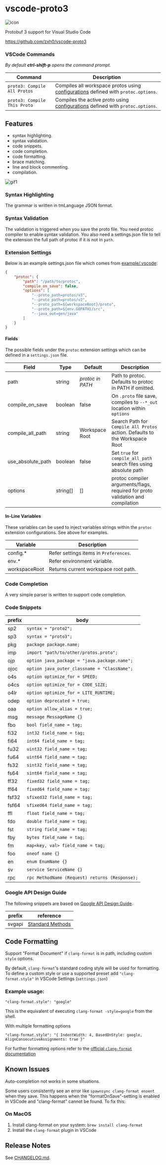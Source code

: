 # vscode-proto3

![icon](images/vscode_extension_icon.png)

Protobuf 3 support for Visual Studio Code

https://github.com/zxh0/vscode-proto3

### VSCode Commands

_By default **ctrl-shift-p** opens the command prompt._

| Command | Description |
|---------|-------------|
| `proto3: Compile All Protos` | Compiles all workspace protos using [configurations](#extension-settings) defined with `protoc.options`. |
| `proto3: Compile This Proto` | Compiles the active proto using [configurations](#extension-settings) defined with `protoc.options`. |


## Features

- syntax highlighting.
- syntax validation.
- code snippets.
- code completion.
- code formatting.
- brace matching.
- line and block commenting.
- compilation.

![gif1](images/gif1.gif)

### Syntax Highlighting

The grammar is written in tmLanguage JSON format.

### Syntax Validation

The validation is triggered when you save the proto file. You need protoc 
compiler to enable syntax validation. You also need a settings.json file 
to tell the extension the full path of protoc if it is not in `path`. 

### Extension Settings

Below is an example settings.json file which comes from 
[example/.vscode](https://github.com/zxh0/vscode-proto3/tree/master/example/.vscode):
```json
{
    "protoc": {
        "path": "/path/to/protoc",
        "compile_on_save": false,
        "options": [
            "--proto_path=protos/v3",
            "--proto_path=protos/v2",
            "--proto_path=${workspaceRoot}/proto",
            "--proto_path=${env.GOPATH}/src",
            "--java_out=gen/java"
        ]
    }
}
```

#### Fields

The possible fields under the `protoc` extension settings which can be defined in a `settings.json` file.

| Field            | Type     | Default          | Description                                                                    |
| ---------------- | -------- | ---------------- | ------------------------------------------------------------------------------ |
| path             | string   | _protoc in PATH_ | Path to protoc. Defaults to protoc in PATH if omitted.                         |
| compile_on_save  | boolean  | false            | On `.proto` file save, compiles to `--*_out` location within `options`         |
| compile_all_path | string   | Workspace Root   | Search Path for `Compile All Protos` action. Defaults to the Workspace Root    |
| use_absolute_path| boolean  | false            | Set `true` for `compile_all_path` search files using absolute path             |
| options          | string[] | []               | protoc compiler arguments/flags, required for proto validation and compilation |


#### In-Line Variables

These variables can be used to inject variables strings within the `protoc` extension configurations. See above for examples.

| Variable      | Description                              |
| ------------- | ---------------------------------------- |
| config.*      | Refer settings items in ``Preferences``. |
| env.*         | Refer environment variable.              |
| workspaceRoot | Returns current workspace root path.     |

### Code Completion

A very simple parser is written to support code completion. 

### Code Snippets

| prefix | body                                           |
| ------ | ---------------------------------------------- |
| sp2    | `syntax = "proto2";`                           |
| sp3    | `syntax = "proto3";`                           |
| pkg    | `package package.name;`                        |
| imp    | `import "path/to/other/protos.proto";`         |
| ojp    | `option java_package = "java.package.name";`   |
| ojoc   | `option java_outer_classname = "ClassName";`   |
| o4s    | `option optimize_for = SPEED;`                 |
| o4cs   | `option optimize_for = CODE_SIZE;`             |
| o4lr   | `option optimize_for = LITE_RUNTIME;`          |
| odep   | `option deprecated = true;`                    |
| oaa    | `option allow_alias = true;`                   |
| msg    | `message MessageName {}`                       |
| fbo    | `bool field_name = tag;`                       |
| fi32   | `int32 field_name = tag;`                      |
| fi64   | `int64 field_name = tag;`                      |
| fu32   | `uint32 field_name = tag;`                     |
| fu64   | `uint64 field_name = tag;`                     |
| fs32   | `sint32 field_name = tag;`                     |
| fs64   | `sint64 field_name = tag;`                     |
| ff32   | `fixed32 field_name = tag;`                    |
| ff64   | `fixed64 field_name = tag;`                    |
| fsf32  | `sfixed32 field_name = tag;`                   |
| fsf64  | `sfixed64 field_name = tag;`                   |
| ffl    | `float field_name = tag;`                      |
| fdo    | `double field_name = tag;`                     |
| fst    | `string field_name = tag;`                     |
| fby    | `bytes field_name = tag;`                      |
| fm     | `map<key, val> field_name = tag;`              |
| foo    | `oneof name {}`                                |
| en     | `enum EnumName {}`                             |
| sv     | `service ServiceName {}`                       |
| rpc    | `rpc MethodName (Request) returns (Response);` |

### Google API Design Guide

The following snippets are based on
[Google API Design Guide](https://cloud.google.com/apis/design/).

| prefix | reference                                                                 |
| ------ | ------------------------------------------------------------------------- |
| svgapi | [Standard Methods](https://cloud.google.com/apis/design/standard_methods) |

## Code Formatting

Support "Format Document" if `clang-format` is in path, including custom `style` options.

By default, `clang-format`'s standard coding style will be used for formatting. To define a custom style or use a supported preset add `"clang-format.style"` in VSCode Settings (`settings.json`)

### Example usage:
`"clang-format.style": "google"`

This is the equivalent of executing `clang-format -style=google` from the shell.

With multiple formatting options

`"clang-format.style": "{ IndentWidth: 4, BasedOnStyle: google, AlignConsecutiveAssignments: true }"`

For further formatting options refer to the [official `clang-format` documentation](https://clang.llvm.org/docs/ClangFormatStyleOptions.html)

## Known Issues

Auto-completion not works in some situations.

Some users consistently see an error like `spawnsync clang-format enoent` when they save. This happens when the "formatOnSave"-setting is enabled in VSCode and "clang-format" cannot be found. To fix this:

### On MacOS

1. Install clang-format on your system: `brew install clang-format`
2. Install the `clang-format` plugin in VSCode

## Release Notes

See [CHANGELOG.md](CHANGELOG.md).
